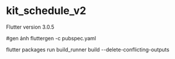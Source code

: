 # kit_schedule_v2

Flutter version 3.0.5

#gen ảnh
fluttergen -c pubspec.yaml      

flutter packages run build_runner build --delete-conflicting-outputs

